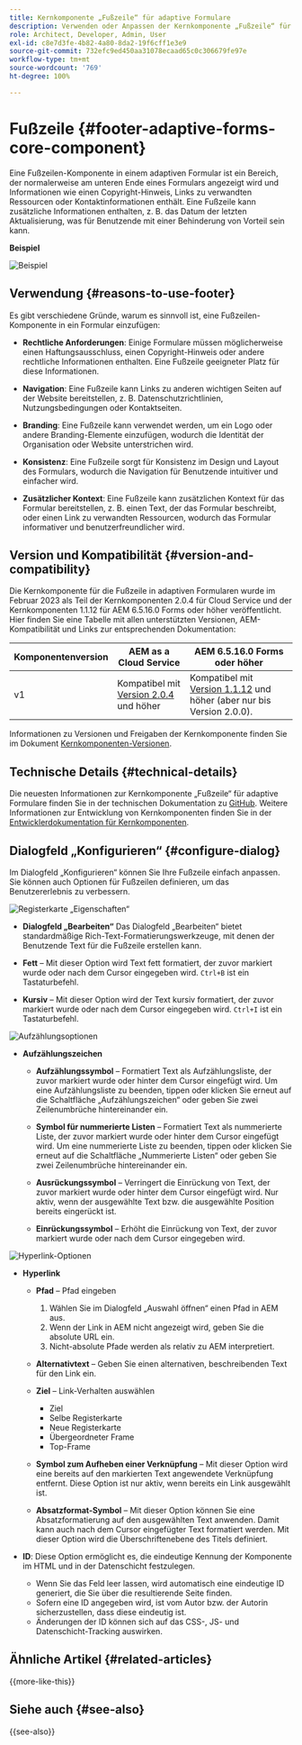 ```yaml
---
title: Kernkomponente „Fußzeile“ für adaptive Formulare
description: Verwenden oder Anpassen der Kernkomponente „Fußzeile“ für adaptive Formulare.
role: Architect, Developer, Admin, User
exl-id: c8e7d3fe-4b82-4a80-8da2-19f6cff1e3e9
source-git-commit: 732efc9ed450aa31078ecaad65c0c306679fe97e
workflow-type: tm+mt
source-wordcount: '769'
ht-degree: 100%

---
```


# Fußzeile {#footer-adaptive-forms-core-component}

Eine Fußzeilen-Komponente in einem adaptiven Formular ist ein Bereich, der normalerweise am unteren Ende eines Formulars angezeigt wird und Informationen wie einen Copyright-Hinweis, Links zu verwandten Ressourcen oder Kontaktinformationen enthält. Eine Fußzeile kann zusätzliche Informationen enthalten, z. B. das Datum der letzten Aktualisierung, was für Benutzende mit einer Behinderung von Vorteil sein kann.

**Beispiel**

![Beispiel](/help/adaptive-forms/assets/footer.png)

## Verwendung {#reasons-to-use-footer}

Es gibt verschiedene Gründe, warum es sinnvoll ist, eine Fußzeilen-Komponente in ein Formular einzufügen:

- **Rechtliche Anforderungen**: Einige Formulare müssen möglicherweise einen Haftungsausschluss, einen Copyright-Hinweis oder andere rechtliche Informationen enthalten. Eine Fußzeile geeigneter Platz für diese Informationen.

- **Navigation**: Eine Fußzeile kann Links zu anderen wichtigen Seiten auf der Website bereitstellen, z. B. Datenschutzrichtlinien, Nutzungsbedingungen oder Kontaktseiten.

- **Branding**: Eine Fußzeile kann verwendet werden, um ein Logo oder andere Branding-Elemente einzufügen, wodurch die Identität der Organisation oder Website unterstrichen wird.

- **Konsistenz**: Eine Fußzeile sorgt für Konsistenz im Design und Layout des Formulars, wodurch die Navigation für Benutzende intuitiver und einfacher wird.

- **Zusätzlicher Kontext**: Eine Fußzeile kann zusätzlichen Kontext für das Formular bereitstellen, z. B. einen Text, der das Formular beschreibt, oder einen Link zu verwandten Ressourcen, wodurch das Formular informativer und benutzerfreundlicher wird.

## Version und Kompatibilität {#version-and-compatibility}

Die Kernkomponente für die Fußzeile in adaptiven Formularen wurde im Februar 2023 als Teil der Kernkomponenten 2.0.4 für Cloud Service und der Kernkomponenten 1.1.12 für AEM 6.5.16.0 Forms oder höher veröffentlicht. Hier finden Sie eine Tabelle mit allen unterstützten Versionen, AEM-Kompatibilität und Links zur entsprechenden Dokumentation:

| Komponentenversion | AEM as a Cloud Service | AEM 6.5.16.0 Forms oder höher |
|---|---|---|
| v1 | Kompatibel mit<br>[Version 2.0.4](/help/adaptive-forms/version.md) und höher | Kompatibel mit<br>[Version 1.1.12](/help/adaptive-forms/version.md) und höher (aber nur bis Version 2.0.0). |

Informationen zu Versionen und Freigaben der Kernkomponente finden Sie im Dokument [Kernkomponenten-Versionen](/help/adaptive-forms/version.md).

<!-- ## Sample Component Output {#sample-component-output}

To experience the Accordion Component as well as see examples of its configuration options as well as HTML and JSON output, visit the [Component Library](https://adobe.com/go/aem_cmp_library_accordion_de). -->

## Technische Details {#technical-details}

Die neuesten Informationen zur Kernkomponente „Fußzeile“ für adaptive Formulare finden Sie in der technischen Dokumentation zu [GitHub](https://github.com/adobe/aem-core-forms-components/tree/master/ui.af.apps/src/main/content/jcr_root/apps/core/fd/components/form/footer/v1/footer). Weitere Informationen zur Entwicklung von Kernkomponenten finden Sie in der [Entwicklerdokumentation für Kernkomponenten](/help/developing/overview.md).


## Dialogfeld „Konfigurieren“ {#configure-dialog}

Im Dialogfeld „Konfigurieren“ können Sie Ihre Fußzeile einfach anpassen. Sie können auch Optionen für Fußzeilen definieren, um das Benutzererlebnis zu verbessern.

![Registerkarte „Eigenschaften“](/help/adaptive-forms/assets/footer_propertiestab.png)

- **Dialogfeld „Bearbeiten“**
Das Dialogfeld „Bearbeiten“ bietet standardmäßige Rich-Text-Formatierungswerkzeuge, mit denen der Benutzende Text für die Fußzeile erstellen kann.

- **Fett** – Mit dieser Option wird Text fett formatiert, der zuvor markiert wurde oder nach dem Cursor eingegeben wird. `Ctrl+B` ist ein Tastaturbefehl.

- **Kursiv** – Mit dieser Option wird der Text kursiv formatiert, der zuvor markiert wurde oder nach dem Cursor eingegeben wird. `Ctrl+I` ist ein Tastaturbefehl.

![Aufzählungsoptionen](/help/adaptive-forms/assets/footer_bullet.png)


- **Aufzählungszeichen**

   - **Aufzählungssymbol** – Formatiert Text als Aufzählungsliste, der zuvor markiert wurde oder hinter dem Cursor eingefügt wird. Um eine Aufzählungsliste zu beenden, tippen oder klicken Sie erneut auf die Schaltfläche „Aufzählungszeichen“ oder geben Sie zwei Zeilenumbrüche hintereinander ein.

   - **Symbol für nummerierte Listen** – Formatiert Text als nummerierte Liste, der zuvor markiert wurde oder hinter dem Cursor eingefügt wird. Um eine nummerierte Liste zu beenden, tippen oder klicken Sie erneut auf die Schaltfläche „Nummerierte Listen“ oder geben Sie zwei Zeilenumbrüche hintereinander ein.

   - **Ausrückungssymbol** – Verringert die Einrückung von Text, der zuvor markiert wurde oder hinter dem Cursor eingefügt wird. Nur aktiv, wenn der ausgewählte Text bzw. die ausgewählte Position bereits eingerückt ist.

   - **Einrückungssymbol** – Erhöht die Einrückung von Text, der zuvor markiert wurde oder nach dem Cursor eingegeben wird.

![Hyperlink-Optionen](/help/adaptive-forms/assets/footer_link.png)

- **Hyperlink**

   - **Pfad** – Pfad eingeben
      1. Wählen Sie im Dialogfeld „Auswahl öffnen“ einen Pfad in AEM aus.
      1. Wenn der Link in AEM nicht angezeigt wird, geben Sie die absolute URL ein.
      1. Nicht-absolute Pfade werden als relativ zu AEM interpretiert.

   - **Alternativtext** – Geben Sie einen alternativen, beschreibenden Text für den Link ein.

   - **Ziel** – Link-Verhalten auswählen
      - Ziel
      - Selbe Registerkarte
      - Neue Registerkarte
      - Übergeordneter Frame
      - Top-Frame

   - **Symbol zum Aufheben einer Verknüpfung** – Mit dieser Option wird eine bereits auf den markierten Text angewendete Verknüpfung entfernt. Diese Option ist nur aktiv, wenn bereits ein Link ausgewählt ist.

   - **Absatzformat-Symbol** – Mit dieser Option können Sie eine Absatzformatierung auf den ausgewählten Text anwenden. Damit kann auch nach dem Cursor eingefügter Text formatiert werden. Mit dieser Option wird die Überschriftenebene des Titels definiert.

- **ID**: Diese Option ermöglicht es, die eindeutige Kennung der Komponente im HTML und in der Datenschicht festzulegen.

   - Wenn Sie das Feld leer lassen, wird automatisch eine eindeutige ID generiert, die Sie über die resultierende Seite finden.
   - Sofern eine ID angegeben wird, ist vom Autor bzw. der Autorin sicherzustellen, dass diese eindeutig ist.
   - Änderungen der ID können sich auf das CSS-, JS- und Datenschicht-Tracking auswirken.

<!--

## Related article {#related-article}

* [Create a standalone Adaptive Form](https://experienceleague.adobe.com/docs/experience-manager-cloud-service/content/forms/adaptive-forms-authoring/authoring-adaptive-forms-core-components/create-an-adaptive-form-on-forms-cs/creating-adaptive-form-core-components.html?lang=de)

-->

## Ähnliche Artikel {#related-articles}

{{more-like-this}}

## Siehe auch {#see-also}

{{see-also}}
